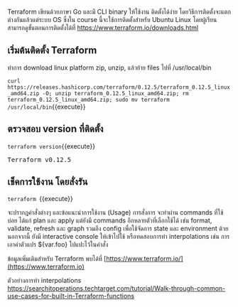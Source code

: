 
Terraform เขียนด้วยภาษา Go และมี CLI binary ให้ใช้งาน ติดตั้งได้ง่าย โดยวิธีการติดตั้งจะแตกต่างกันแล้วแต่ระบบ OS ซึ่งใน course นี้จะใช้การติดตั้งสำหรับ Ubuntu Linux โดยผู้เรียนสามารถดูขั้นตอนการติดตั้งได้ที่
https://www.terraform.io/downloads.html

## เริ่มต้นติดตั้ง Terraform
ทำการ download linux platform zip, unzip, แล้วย้าย files ไปที่ /usr/local/bin

`curl https://releases.hashicorp.com/terraform/0.12.5/terraform_0.12.5_linux_amd64.zip -O; unzip terraform_0.12.5_linux_amd64.zip; rm terraform_0.12.5_linux_amd64.zip; sudo mv terraform /usr/local/bin`{{execute}}

## ตรวจสอบ version ที่ติดตั้ง
`terraform version`{{execute}}
<pre>Terraform v0.12.5</pre>

## เช็คการใช้งาน โดยสั่งรัน
`terraform `{{execute}}

จะปรากฎคำสั่งต่างๆ และข้อแนะนำการใช้งาน (Usage)
การสั่งการ จะทำผ่าน commands ที่ใช้บ่อย ได้แก่ plan และ apply แต่ยังมี commands อีกหลายตัวที่เลือกใช้ได้
เช่น format, validate, refresh และ graph รวมถึง config เพื่อใช้จัดการ state และ environment ด้วย
นอกจากนี้ ยังมี interactive console ให้เข้าไปใช้ หรือทดสอบการทำ interpolations เช่น การเอาค่าตัวแปร ${var.foo} ไปแปะไว้ในคำสั่ง

ข้อมูลเพิ่มเติมสำหรับ Terraform พบได้ที่ [https://www.terraform.io/](https://www.terraform.io)

ตัวอย่างการทำ interpolations
https://searchitoperations.techtarget.com/tutorial/Walk-through-common-use-cases-for-built-in-Terraform-functions
